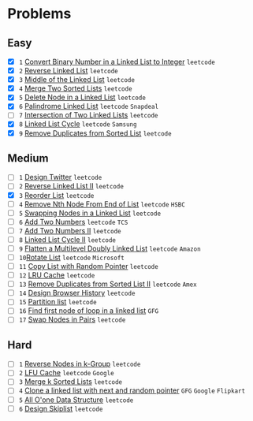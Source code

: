 # Problems

## Easy
- [x] `1` [Convert Binary Number in a Linked List to Integer](https://leetcode.com/problems/convert-binary-number-in-a-linked-list-to-integer/) `leetcode`
- [x] `2` [Reverse Linked List](https://leetcode.com/problems/reverse-linked-list/) `leetcode`
- [x] `3` [Middle of the Linked List](https://leetcode.com/problems/middle-of-the-linked-list/) `leetcode`
- [x] `4` [Merge Two Sorted Lists](https://leetcode.com/problems/merge-two-sorted-lists/) `leetcode`
- [x] `5` [Delete Node in a Linked List](https://leetcode.com/problems/delete-node-in-a-linked-list/) `leetcode`
- [x] `6` [Palindrome Linked List](https://leetcode.com/problems/palindrome-linked-list/) `leetcode` `Snapdeal`
- [ ] `7` [Intersection of Two Linked Lists](https://leetcode.com/problems/intersection-of-two-linked-lists/) `leetcode`
-[x] `8` [Linked List Cycle](https://leetcode.com/problems/linked-list-cycle/) `leetcode` `Samsung`
-[x] `9` [Remove Duplicates from Sorted List](https://leetcode.com/problems/remove-duplicates-from-sorted-list/) `leetcode`

## Medium
- [ ] `1` [Design Twitter](https://leetcode.com/problems/design-twitter/) `leetcode`
- [ ] `2` [Reverse Linked List II](https://leetcode.com/problems/reverse-linked-list-ii/) `leetcode`
- [x] `3` [Reorder List](https://leetcode.com/problems/reorder-list/) `leetcode`
- [ ] `4` [Remove Nth Node From End of List](https://leetcode.com/problems/remove-nth-node-from-end-of-list/) `leetcode` `HSBC`
- [ ] `5` [Swapping Nodes in a Linked List](https://leetcode.com/problems/swapping-nodes-in-a-linked-list/) `leetcode`
- [ ] `6` [Add Two Numbers](https://leetcode.com/problems/add-two-numbers/) `leetcode` `TCS`
- [ ] `7` [Add Two Numbers II](https://leetcode.com/problems/add-two-numbers-ii/) `leetcode`
- [ ] `8` [Linked List Cycle II](https://leetcode.com/problems/linked-list-cycle-ii/) `leetcode`
- [ ] `9` [Flatten a Multilevel Doubly Linked List](https://leetcode.com/problems/flatten-a-multilevel-doubly-linked-list/) `leetcode` `Amazon`
- [ ] `10`[Rotate List](https://leetcode.com/problems/rotate-list/) `leetcode` `Microsoft`
- [ ] `11` [Copy List with Random Pointer](https://leetcode.com/problems/copy-list-with-random-pointer/) `leetcode`
- [ ] `12` [LRU Cache](https://leetcode.com/problems/lru-cache/) `leetcode`
- [ ] `13` [Remove Duplicates from Sorted List II](https://leetcode.com/problems/remove-duplicates-from-sorted-list-ii/) `leetcode` `Amex`
- [ ] `14` [Design Browser History](https://leetcode.com/problems/design-browser-history/) `leetcode`
- [ ] `15` [Partition list](https://leetcode.com/problems/partition-list/) `leetcode`
- [ ] `16` [Find first node of loop in a linked list](https://www.geeksforgeeks.org/find-first-node-of-loop-in-a-linked-list/) `GFG`
- [ ] `17` [Swap Nodes in Pairs](https://leetcode.com/problems/swap-nodes-in-pairs/) `leetcode`

## Hard
-[ ] `1` [Reverse Nodes in k-Group](https://leetcode.com/problems/reverse-nodes-in-k-group/) `leetcode`
-[ ] `2` [LFU Cache](https://leetcode.com/problems/lfu-cache/) `leetcode` `Google`
-[ ] `3` [Merge k Sorted Lists](https://leetcode.com/problems/merge-k-sorted-lists/) `leetcode`
-[ ] `4` [Clone a linked list with next and random pointer](https://www.geeksforgeeks.org/clone-linked-list-next-random-pointer-o1-space/) `GFG` `Google` `Flipkart`
-[ ] `5` [All O'one Data Structure](https://leetcode.com/problems/all-oone-data-structure/) `leetcode`
-[ ] `6` [Design Skiplist](https://leetcode.com/problems/design-skiplist/) `leetcode`
